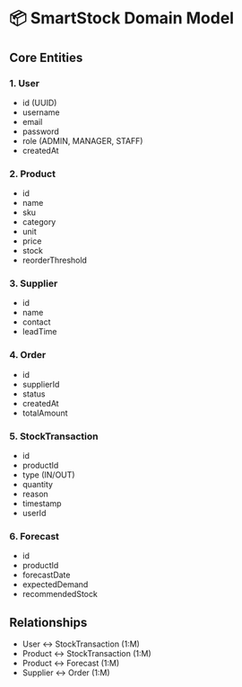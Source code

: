 # 📦 SmartStock Domain Model

## Core Entities

### 1. User
- id (UUID)
- username
- email
- password
- role (ADMIN, MANAGER, STAFF)
- createdAt

### 2. Product
- id
- name
- sku
- category
- unit
- price
- stock
- reorderThreshold

### 3. Supplier
- id
- name
- contact
- leadTime

### 4. Order
- id
- supplierId
- status
- createdAt
- totalAmount

### 5. StockTransaction
- id
- productId
- type (IN/OUT)
- quantity
- reason
- timestamp
- userId

### 6. Forecast
- id
- productId
- forecastDate
- expectedDemand
- recommendedStock

## Relationships
- User ↔ StockTransaction (1:M)
- Product ↔ StockTransaction (1:M)
- Product ↔ Forecast (1:M)
- Supplier ↔ Order (1:M)
